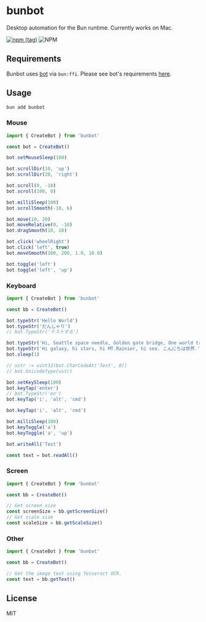 # bunbot

Desktop automation for the Bun runtime. Currently works on Mac.

[![npm (tag)](https://img.shields.io/npm/v/bunbot?style=flat&colorA=000000&colorB=000000)](https://www.npmjs.com/package/bunbot) ![NPM](https://img.shields.io/npm/l/bunbot?style=flat&colorA=000000&colorB=000000)

## Requirements

Bunbot uses [bot](https://github.com/go-vgo/bot) via `bun:ffi`. Please see bot's requirements [here](https://github.com/go-vgo/bot#requirements).

## Usage

```bash
bun add bunbot
```

### Mouse

```ts
import { CreateBot } from 'bunbot'

const bot = CreateBot()

bot.setMouseSleep(100)

bot.scrollDir(10, 'up')
bot.scrollDir(20, 'right')

bot.scroll(0, -10)
bot.scroll(100, 0)

bot.milliSleep(100)
bot.scrollSmooth(-10, 6)

bot.move(10, 20)
bot.moveRelative(0, -10)
bot.dragSmooth(10, 10)

bot.click('wheelRight')
bot.click('left', true)
bot.moveSmooth(100, 200, 1.0, 10.0)

bot.toggle('left')
bot.toggle('left', 'up')
```

### Keyboard

```ts
import { CreateBot } from 'bunbot'

const bb = CreateBot()

bot.typeStr('Hello World')
bot.typeStr('だんしゃり')
// bot.TypeStr('テストする')

bot.typeStr('Hi, Seattle space needle, Golden gate bridge, One world trade center.')
bot.typeStr('Hi galaxy, hi stars, hi MT.Rainier, hi sea. こんにちは世界.')
bot.sleep(1)

// ustr := uint32(bot.CharCodeAt('Test', 0))
// bot.UnicodeType(ustr)

bot.setKeySleep(100)
bot.keyTap('enter')
// bot.TypeStr('en')
bot.keyTap('i', 'alt', 'cmd')

bot.keyTap('i', 'alt', 'cmd')

bot.milliSleep(100)
bot.keyToggle('a')
bot.keyToggle('a', 'up')

bot.writeAll('Test')

const text = bot.readAll()
```

### Screen

```ts
import { CreateBot } from 'bunbot'

const bb = CreateBot()

// Get screen size
const screenSize = bb.getScreenSize()
// Get scale size
const scaleSize = bb.getScaleSize()
```

### Other

```ts
import { CreateBot } from 'bunbot'

const bb = CreateBot()

// Get the image text using Tesseract OCR.
const text = bb.getText()
```

## License

MIT
